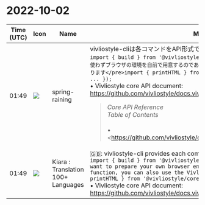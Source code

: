 # 2022-10-02

|Time (UTC)|Icon|Name|Message|
|---|---|---|---|
|01:49|![](https://secure.gravatar.com/avatar/1ac180f0868137292905c311b5fff781.jpg?s=72&d=https%3A%2F%2Fa.slack-edge.com%2Fdf10d%2Fimg%2Favatars%2Fava_0021-72.png)|spring-raining|vivliostyle-cliは各コマンドをAPI形式で提供しています<br>```import { build } from '@vivliostyle/cli';<br>build({ ... });<pre>CLIの機能を使わずブラウザの環境を自前で用意するのであれば、Vivliostyle.jsのAPIを直接使う方法もあります</pre>import { printHTML } from '@vivliostyle/core';<br>printHTML({ ... });```<br>• Vivliostyle core API document: <https://github.com/vivliostyle/docs.vivliostyle.org/blob/master/api.md><br><blockquote>*Core API Reference*<br>*Table of Contents*<br><br>• <https://github.com/vivliostyle/docs.vivliostyle.org/blob/master/api.md#api|API><br>    <br>    • <https://github.com/vivliostyle/docs.vivliostyle.org/blob/master/api.md#constants|constants><br>        • <https://github.com/vivliostyle/docs.vivliostyle.org/blob/master/api.md#constantspageprogression|`PageProgression`><br>        • <https://github.com/vivliostyle/docs.vivliostyle.org/blob/master/api.md#constantspageside|`PageSide`><br>        • <https://github.com/vivliostyle/docs.vivliostyle.org/blob/master/api.md#constantsreadystate|`ReadyState`><br>    • <https://github.com/vivliostyle/docs.vivliostyle.org/blob/master/api.md#plugin|plugin><br>        • <https://github.com/vivliostyle/docs.vivliostyle.org/blob/master/api.md#pluginregisterhookname-fn|`registerHook(name, fn)`><br>        • <https://github.com/vivliostyle/docs.vivliostyle.org/blob/master/api.md#pluginremovehookname-fn|`removeHook(name, fn)`><br>    • <https://github.com/vivliostyle/docs.vivliostyle.org/blob/master/api.md#profile|profile><br>        • <https://github.com/vivliostyle/docs.vivliostyle.org/blob/master/api.md#profileprofilerregisterstarttimingname-timestamp|`profiler.registerStartTiming(name, timestamp)`><br>        • <https://github.com/vivliostyle/docs.vivliostyle.org/blob/master/api.md##profileprofilerregisterendtimingname-timestamp|`profiler.registerEndTiming(name, timestamp)`><br>        • <https://github.com/vivliostyle/docs.vivliostyle.org/blob/master/api.md#profileprofilerprinttimings|`profiler.printTimings()`><br>        • <https://github.com/vivliostyle/docs.vivliostyle.org/blob/master/api.md#profileprofilerdisable|`profiler.disable()`><br>        • <https://github.com/vivliostyle/docs.vivliostyle.org/blob/master/api.md#profileprofilerenable|`profiler.enable()`><br>    • <https://github.com/vivliostyle/docs.vivliostyle.org/blob/master/api.md#core-viewer|core-viewer><br>        • <https://github.com/vivliostyle/docs.vivliostyle.org/blob/master/api.md#new-coreviewersettings-options|`new CoreViewer(settings, options)`><br>        • <https://github.com/vivliostyle/docs.vivliostyle.org/blob/master/api.md#pageviewmode|`PageViewMode`><br>        • <https://github.com/vivliostyle/docs.vivliostyle.org/blob/master/api.md#zoomtype|`ZoomType`><br>• <https://github.com/vivliostyle/docs.vivliostyle.org/blob/master/api.md#classes|Classes><br>    <br>    • <https://github.com/vivliostyle/docs.vivliostyle.org/blob/master/api.md#coreviewer|`CoreViewer`><br>        • <https://github.com/vivliostyle/docs.vivliostyle.org/blob/master/api.md#corevieweraddlistenertype-listener|`addListener(type, listener)`><br>        • <https://github.com/vivliostyle/docs.vivliostyle.org/blob/master/api.md#coreviewergetcurrentpageprogression|`getCurrentPageProgression()`><br>        • <https://github.com/vivliostyle/docs.vivliostyle.org/blob/master/api.md#coreviewergetpagesizes|`getPageSizes()`><br>        • <https://github.com/vivliostyle/docs.vivliostyle.org/blob/master/api.md#corevieweristocvisible|`isTOCVisible()`><br>        • <https://github.com/vivliostyle/docs.vivliostyle.org/blob/master/api.md#coreviewerloaddocumentsingledocumentoptions-documentoptions-vieweroptions|`loadDocument(singleDocumentOptions, documentOptions, viewerOptions)`><br>        • <https://github.com/vivliostyle/docs.vivliostyle.org/blob/master/api.md#coreviewerloadpublicationpubURL-documentoptions-vieweroptions|`loadPublication(pubURL, documentOptions, viewerOptions)`><br>        • <https://github.com/vivliostyle/docs.vivliostyle.org/blob/master/api.md#coreviewernavigatetointernalurl|`navigateToInternalUrl()`><br>        • <https://github.com/vivliostyle/docs.vivliostyle.org/blob/master/api.md#coreviewernavigatetopage|`navigateToPage()`><br>        • <https://github.com/vivliostyle/docs.vivliostyle.org/blob/master/api.md#coreviewerqueryzoomfactortype|`queryZoomFactor(type)`><br>        • <https://github.com/vivliostyle/docs.vivliostyle.org/blob/master/api.md#coreviewerremovelistenertype-listener|`removeListener(type, listener)`><br>        • <https://github.com/vivliostyle/docs.vivliostyle.org/blob/master/api.md#coreviewersetoptionsoptions|`setOptions(options)`><br>        • <https://github.com/vivliostyle/docs.vivliostyle.org/blob/master/api.md#coreviewershowtocopt_show-opt_autohide|`showTOC(opt_show, opt_autohide)`><br>• <https://github.com/vivliostyle/docs.vivliostyle.org/blob/master/api.md#typedefs|TypeDefs><br>    <br>    • <https://github.com/vivliostyle/docs.vivliostyle.org/blob/master/api.md#documentoptions|`DocumentOptions`><br>    • <https://github.com/vivliostyle/docs.vivliostyle.org/blob/master/api.md#singledocumentoptions|`SingleDocumentOptions`><br>    • <https://github.com/vivliostyle/docs.vivliostyle.org/blob/master/api.md#coreviewersettings|`CoreViewerSettings`><br>    • <https://github.com/vivliostyle/docs.vivliostyle.org/blob/master/api.md#corevieweroptions|`CoreViewerOptions`><br><br>*constants*<br>*`constants.PageProgression`*<br><br>Enum `PageProgression` represents page progression direction.  <br>`PageProgression` has members, `LTR` and `RTL`.<br><br>*`constants.PageSide`*<br><br>Enum `PageSide` represents page side.  <br>`PageSide` has members, `LEFT` and `RIGHT`.<br><br>*`constants.ReadyState`*<br><br>Enum `ReadyState` represents viewer ready state.  <br>`ReadyState` has members, `LOADING`, `INTERACTIVE` and `COMPLETE`.<br><br>*plugin*<br>*`plugin.registerHook(name, fn)`*<br><br>Register a function to a hook with the specified name.  <br>The registered function is called at appropriate timings by the core code.  <br>Arguments passed to the function depend on the hook.  <br>When multiple functions are registered, they are called by the order in which they are registered.<br><br>*Parameters*<br><br>• `name` (string) — Name of the hook.<br>• `fn` (function) — Function to be registered to the hook.<br><br>*`plugin.removeHook(name, fn)`*<br><br>Remove a function already registered to the specified name.  <br>Note that even if the same function are registered multiple times, this method removes only the first one.<br><br>*Parameters*<br><br>• `name` (string) — Name of the hook.<br>• `fn` (function) — Function to be removed from the hook.<br><br>*profile*<br>*`profile.profiler.registerStartTiming(name, timestamp)`*<br><br>Registers start timing of some event.<br><br>*Parameters*<br><br>• `name` (string) — Name of event.<br>• `timestamp` (number, optional) — Used as the actual timestamp of the event if specified, instead of "now".<br><br>*`profile.profiler.registerEndTiming(name, timestamp)`*<br><br>Registers end timing of some event.<br><br>*Parameters*<br><br>• `name` (string) — Name of event.<br>• `timestamp` (number, optional) — Used as the actual timestamp of the event if specified, instead of "now".<br><br>*`profile.profiler.printTimings()`*<br><br>Log registered timings (start/end/duration).  <br>All values are printed in ms unit.<br><br>*`profile.profiler.disable()`*<br><br>Disable profiling.<br><br>*`profile.profiler.enable()`*<br><br>Enable profiling.<br><br>*core-viewer*<br>*`new CoreViewer(settings, options)`*<br><br>Vivliostyle CoreViewer class. Creates <https://github.com/vivliostyle/docs.vivliostyle.org/blob/master/api.md#coreviewer|`CoreViewer`>.<br><br>*Parameters*<br><br>• `settings` (<https://github.com/vivliostyle/docs.vivliostyle.org/blob/master/api.md#coreviewersettings|CoreViewerSettings>)<br>• `options` (<https://github.com/vivliostyle/docs.vivliostyle.org/blob/master/api.md#corevieweroptions|CoreViewerOptions>, optional)<br><br>*`PageViewMode`*<br><br>Enum `PageViewMode`.  <br>`PageViewMode` has members, `SINGLE_PAGE`, `SPREAD` and `AUTO_SPREAD`.<br><br>*`ZoomType`*<br><br>Enum `ZoomType`.  <br>`ZoomType` has only one member, `FIT_INSIDE_VIEWPORT`.<br><br>*Classes*<br>*`CoreViewer`*<br>*`CoreViewer.addListener(type, listener)`*<br><br>Add a listener function, which is invoked when the specified type of event is dispatched.<br><br>*Parameters*<br><br>• `type` (string) — Event type.<br>• `listener` (function) — Listener function.<br><br>*`CoreViewer.getCurrentPageProgression()`*<br><br>Returns the current page progression of the viewer. If no document is loaded, returns null.<br><br>*Returns*<br><br><https://github.com/vivliostyle/docs.vivliostyle.org/blob/master/api.md#constantspageprogression|PageProgression><br><br>*`CoreViewer.getPageSizes()`*<br>*Returns*<br><br>Array&lt;{width: number, h…</blockquote>|
|01:49|![](https://avatars.slack-edge.com/2021-08-02/2324149410423_2aa7423c4133ecb9f168_72.png)|Kiara : Translation 100+ Languages|🇬🇧: vivliostyle-cli provides each command in API format<br>```import { build } from '@vivliostyle/cli';<br>build({ ... });<pre>If you want to prepare your own browser environment without using the CLI function, you can also use the Vivliostyle.js API directly.</pre>import { printHTML } from '@vivliostyle/core';<br>printHTML({ ... });```<br>• Vivliostyle core API document: <https://github.com/vivliostyle/docs.vivliostyle.org/blob/master/api.md>|
